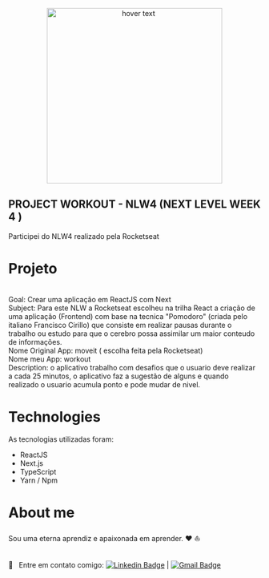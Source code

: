 
<p align="center">
  <img src="../public/nlw4_workout_neverstoplearing.png" width="350" title="hover text">
</p>

## PROJECT WORKOUT - NLW4 (NEXT LEVEL WEEK 4 )

Participei do NLW4 realizado pela Rocketseat

# Projeto
<br />
Goal: Crear uma aplicação em ReactJS com Next
<br />
Subject: Para este NLW a Rocketseat escolheu na trilha React a criação de uma aplicação (Frontend) com base na tecnica "Pomodoro" (criada pelo italiano Francisco Cirillo) que consiste em realizar pausas durante o trabalho ou estudo para que o cerebro possa assimilar um maior conteudo de informações.
<br />
Nome Original App: moveit ( escolha feita pela Rocketseat)
<br />
Nome meu App: workout
<br />
Description: o aplicativo trabalho com desafios que o usuario deve realizar a cada 25 minutos, o aplicativo faz a sugestão de alguns e quando realizado o usuario acumula ponto e pode mudar de nivel.

# Technologies
As tecnologias utilizadas foram:
 - ReactJS
 - Next.js
 - TypeScript
 - Yarn / Npm

# About me

Sou uma eterna aprendiz e apaixonada em aprender. :heart: :sailboat: 

<br/> :email: &nbsp; Entre em contato comigo: [![Linkedin Badge](https://img.shields.io/badge/-TatianaSilva-blue?style=flat-square&logo=Linkedin&logoColor=white&link=https://www.linkedin.com/in/tatiana-silva-9007158/)](https://www.linkedin.com/in/tatiana-silva-9007158/) 
| 
[![Gmail Badge](https://img.shields.io/badge/-tatiana.katia@gmail.com-c14438?style=flat-square&logo=Gmail&logoColor=white&link=mailto:tatiana.katia@gmail.com)](mailto:tatiana.katia@gmail.com)